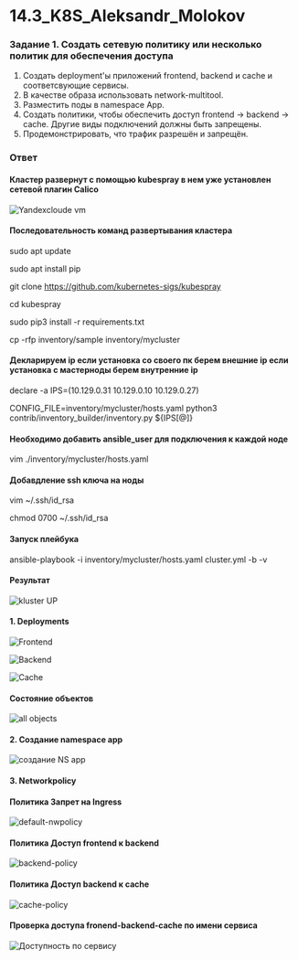 # 14.3_K8S_Aleksandr_Molokov

### Задание 1. Создать сетевую политику или несколько политик для обеспечения доступа

1. Создать deployment'ы приложений frontend, backend и cache и соответсвующие сервисы.
2. В качестве образа использовать network-multitool.
3. Разместить поды в namespace App.
4. Создать политики, чтобы обеспечить доступ frontend -> backend -> cache. Другие виды подключений должны быть запрещены.
5. Продемонстрировать, что трафик разрешён и запрещён.


### Ответ

#### Кластер развернут с помощью kubespray в нем уже установлен сетевой плагин Calico

![Yandexcloude vm](https://github.com/ALEMOLOKOV/14.3_K8S_Aleksandr_Molokov/assets/109212419/d14c31ef-f47a-482d-a158-da56d83001e8)

#### Последовательность команд развертывания кластера
sudo apt update

sudo apt install pip

git clone https://github.com/kubernetes-sigs/kubespray

cd kubespray

sudo pip3 install -r requirements.txt

cp -rfp inventory/sample inventory/mycluster

#### Декларируем ip если установка со своего пк берем внешние ip если установка с мастерноды берем внутренние ip

declare -a IPS=(10.129.0.31 10.129.0.10 10.129.0.27) 

CONFIG_FILE=inventory/mycluster/hosts.yaml python3 contrib/inventory_builder/inventory.py ${IPS[@]}

#### Необходимо добавить ansible_user для подключения к каждой ноде

vim ./inventory/mycluster/hosts.yaml


#### Добавдление ssh ключа на ноды

vim ~/.ssh/id_rsa

chmod 0700 ~/.ssh/id_rsa

#### Запуск плейбука

ansible-playbook -i inventory/mycluster/hosts.yaml cluster.yml -b -v

#### Результат

![kluster UP](https://github.com/ALEMOLOKOV/14.3_K8S_Aleksandr_Molokov/assets/109212419/cf347c61-0dc9-4640-a5ab-0c974807dd6e)

#### 1. Deployments
![Frontend](https://github.com/ALEMOLOKOV/14.3_K8S_Aleksandr_Molokov/blob/6ff3b89b7c197ccd7e2b43da206024663981b8ff/deployment-frontend.yaml)

![Backend](https://github.com/ALEMOLOKOV/14.3_K8S_Aleksandr_Molokov/blob/6ff3b89b7c197ccd7e2b43da206024663981b8ff/deployment-backend.yaml)

![Cache](https://github.com/ALEMOLOKOV/14.3_K8S_Aleksandr_Molokov/blob/6ff3b89b7c197ccd7e2b43da206024663981b8ff/deployment-cache.yaml)

#### Состояние объектов

![all objects](https://github.com/ALEMOLOKOV/14.3_K8S_Aleksandr_Molokov/assets/109212419/92d2c843-2932-49cf-bfc3-509f2b9597c0)

#### 2. Создание namespace app

![создание NS app](https://github.com/ALEMOLOKOV/14.3_K8S_Aleksandr_Molokov/assets/109212419/1791dfa1-d5a8-4e69-ab6a-952edcdead68)

#### 3. Networkpolicy

#### Политика Запрет на Ingress
![default-nwpolicy](https://github.com/ALEMOLOKOV/14.3_K8S_Aleksandr_Molokov/blob/6ff3b89b7c197ccd7e2b43da206024663981b8ff/default-nwpolicy.yaml)

#### Политика Доступ frontend к backend
![backend-policy](https://github.com/ALEMOLOKOV/14.3_K8S_Aleksandr_Molokov/blob/6ff3b89b7c197ccd7e2b43da206024663981b8ff/backend-policy.yaml)

#### Политика Доступ backend к cache
![cache-policy](https://github.com/ALEMOLOKOV/14.3_K8S_Aleksandr_Molokov/blob/6ff3b89b7c197ccd7e2b43da206024663981b8ff/cach-policy.yaml)

#### Проверка доступа fronend-backend-cache по имени сервиса

![Доступность по сервису](https://github.com/ALEMOLOKOV/14.3_K8S_Aleksandr_Molokov/assets/109212419/801dcc7c-f542-4d56-81f8-8d584e29d301)




